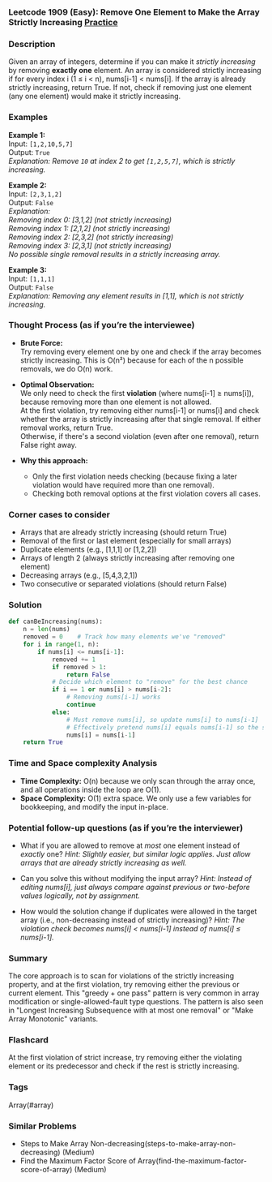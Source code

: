 ### Leetcode 1909 (Easy): Remove One Element to Make the Array Strictly Increasing [Practice](https://leetcode.com/problems/remove-one-element-to-make-the-array-strictly-increasing)

### Description  
Given an array of integers, determine if you can make it *strictly increasing* by removing **exactly one** element. An array is considered strictly increasing if for every index i (1 ≤ i < n), nums[i-1] < nums[i]. If the array is already strictly increasing, return True. If not, check if removing just one element (any one element) would make it strictly increasing.

### Examples  

**Example 1:**  
Input: `[1,2,10,5,7]`  
Output: `True`  
*Explanation: Remove `10` at index 2 to get `[1,2,5,7]`, which is strictly increasing.*

**Example 2:**  
Input: `[2,3,1,2]`  
Output: `False`  
*Explanation:  
Removing index 0: [3,1,2] (not strictly increasing)  
Removing index 1: [2,1,2] (not strictly increasing)  
Removing index 2: [2,3,2] (not strictly increasing)  
Removing index 3: [2,3,1] (not strictly increasing)  
No possible single removal results in a strictly increasing array.*

**Example 3:**  
Input: `[1,1,1]`  
Output: `False`  
*Explanation: Removing any element results in [1,1], which is not strictly increasing.*

### Thought Process (as if you’re the interviewee)  
- **Brute Force:**  
  Try removing every element one by one and check if the array becomes strictly increasing. This is O(n²) because for each of the n possible removals, we do O(n) work.

- **Optimal Observation:**  
  We only need to check the first **violation** (where nums[i-1] ≥ nums[i]), because removing more than one element is not allowed.  
  At the first violation, try removing either nums[i-1] or nums[i] and check whether the array is strictly increasing after that single removal. If either removal works, return True.  
  Otherwise, if there's a second violation (even after one removal), return False right away.

- **Why this approach:**  
  - Only the first violation needs checking (because fixing a later violation would have required more than one removal).
  - Checking both removal options at the first violation covers all cases.

### Corner cases to consider  
- Arrays that are already strictly increasing (should return True)
- Removal of the first or last element (especially for small arrays)
- Duplicate elements (e.g., [1,1,1] or [1,2,2])
- Arrays of length 2 (always strictly increasing after removing one element)
- Decreasing arrays (e.g., [5,4,3,2,1])
- Two consecutive or separated violations (should return False)

### Solution

```python
def canBeIncreasing(nums):
    n = len(nums)
    removed = 0    # Track how many elements we've "removed"
    for i in range(1, n):
        if nums[i] <= nums[i-1]:
            removed += 1
            if removed > 1:
                return False
            # Decide which element to "remove" for the best chance
            if i == 1 or nums[i] > nums[i-2]:
                # Removing nums[i-1] works
                continue
            else:
                # Must remove nums[i], so update nums[i] to nums[i-1] 
                # Effectively pretend nums[i] equals nums[i-1] so the sequence doesn't "jump"
                nums[i] = nums[i-1]
    return True
```

### Time and Space complexity Analysis  

- **Time Complexity:** O(n) because we only scan through the array once, and all operations inside the loop are O(1).
- **Space Complexity:** O(1) extra space. We only use a few variables for bookkeeping, and modify the input in-place.

### Potential follow-up questions (as if you’re the interviewer)  

- What if you are allowed to remove at *most* one element instead of *exactly* one?
  *Hint: Slightly easier, but similar logic applies. Just allow arrays that are already strictly increasing as well.*

- Can you solve this without modifying the input array?
  *Hint: Instead of editing nums[i], just always compare against previous or two-before values logically, not by assignment.*

- How would the solution change if duplicates were allowed in the target array (i.e., non-decreasing instead of strictly increasing)?
  *Hint: The violation check becomes nums[i] < nums[i-1] instead of nums[i] ≤ nums[i-1].*

### Summary
The core approach is to scan for violations of the strictly increasing property, and at the first violation, try removing either the previous or current element. This "greedy + one pass" pattern is very common in array modification or single-allowed-fault type questions. The pattern is also seen in "Longest Increasing Subsequence with at most one removal" or "Make Array Monotonic" variants.


### Flashcard
At the first violation of strict increase, try removing either the violating element or its predecessor and check if the rest is strictly increasing.

### Tags
Array(#array)

### Similar Problems
- Steps to Make Array Non-decreasing(steps-to-make-array-non-decreasing) (Medium)
- Find the Maximum Factor Score of Array(find-the-maximum-factor-score-of-array) (Medium)